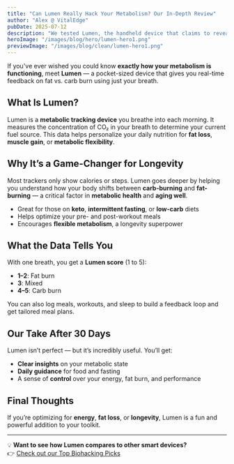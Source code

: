 ```yaml
---
title: "Can Lumen Really Hack Your Metabolism? Our In-Depth Review"
author: "Alex @ VitalEdge"
pubDate: 2025-07-12
description: "We tested Lumen, the handheld device that claims to reveal whether you're burning fat or carbs. Here’s what we discovered."
heroImage: "/images/blog/hero/lumen-hero1.png"
previewImage: "/images/blog/clean/lumen-hero1.png"
---
```


If you've ever wished you could know **exactly how your metabolism is functioning**, meet **Lumen** — a pocket-sized device that gives you real-time feedback on fat vs. carb burn using just your breath.

## What Is Lumen?

Lumen is a **metabolic tracking device** you breathe into each morning. It measures the concentration of CO₂ in your breath to determine your current fuel source. This data helps personalize your daily nutrition for **fat loss**, **muscle gain**, or **metabolic flexibility**.

## Why It’s a Game-Changer for Longevity

Most trackers only show calories or steps. Lumen goes deeper by helping you understand how your body shifts between **carb-burning** and **fat-burning** — a critical factor in **metabolic health** and **aging well**.

- Great for those on **keto**, **intermittent fasting**, or **low-carb** diets
- Helps optimize your pre- and post-workout meals
- Encourages **flexible metabolism**, a longevity superpower

## What the Data Tells You

With one breath, you get a **Lumen score** (1 to 5):

- **1–2**: Fat burn
- **3**: Mixed
- **4–5**: Carb burn

You can also log meals, workouts, and sleep to build a feedback loop and get tailored meal plans.

## Our Take After 30 Days

Lumen isn’t perfect — but it’s incredibly useful. You’ll get:

- **Clear insights** on your metabolic state
- **Daily guidance** for food and fasting
- A sense of **control** over your energy, fat burn, and performance

## Final Thoughts

If you’re optimizing for **energy**, **fat loss**, or **longevity**, Lumen is a fun and powerful addition to your toolkit.

---

💡 **Want to see how Lumen compares to other smart devices?**  
👉 [Check out our Top Biohacking Picks](/top-products)
